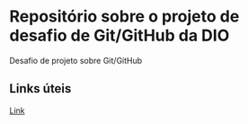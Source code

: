 # Repositório sobre o projeto de desafio de Git/GitHub da DIO
Desafio de projeto sobre Git/GitHub

## Links úteis
[Link](https://www.markdownguide.org/)
